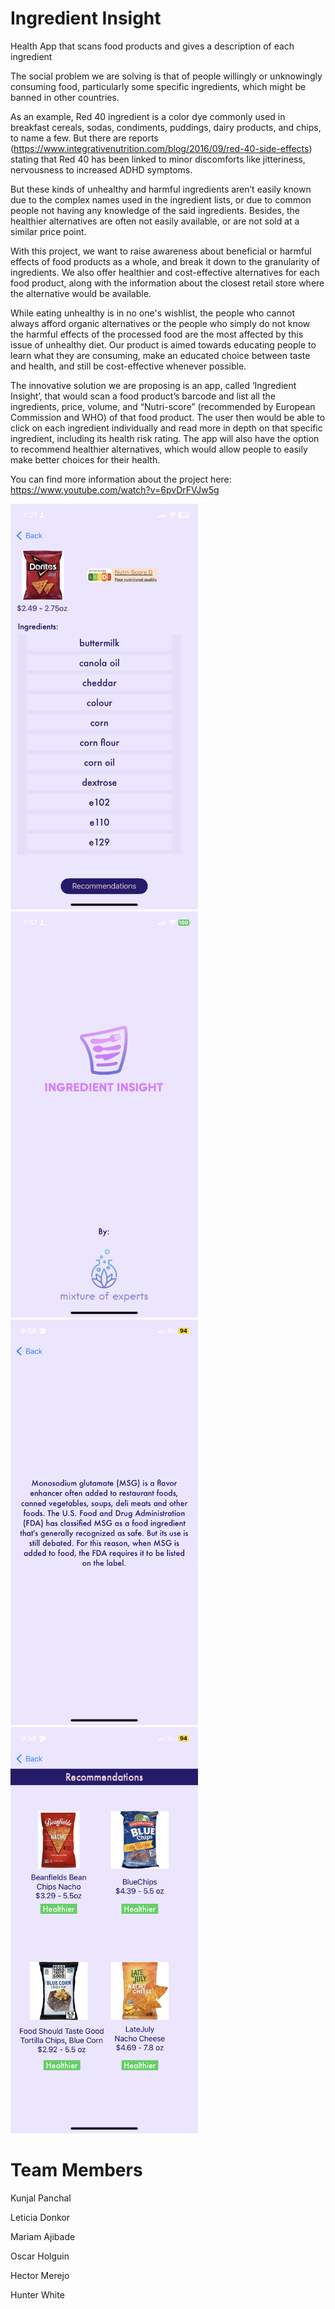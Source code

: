 # Ingredient Insight
Health App that scans food products and gives a description of each ingredient

The social problem we are solving is that of people willingly or unknowingly consuming food, particularly some specific ingredients, which might be banned in other countries. 

As an example, Red 40 ingredient is a color dye commonly used in breakfast cereals, sodas, condiments, puddings, dairy products, and chips, to name a few. But there are reports (https://www.integrativenutrition.com/blog/2016/09/red-40-side-effects) stating that Red 40 has been linked to minor discomforts like jitteriness, nervousness to increased ADHD symptoms. 

But these kinds of unhealthy and harmful ingredients aren’t easily known due to the complex names used in the ingredient lists, or due to common people not having any knowledge of the said ingredients. Besides, the healthier alternatives are often not easily available, or are not sold at a similar price point. 

With this project, we want to raise awareness about beneficial or harmful effects of food products as a whole, and break it down to the granularity of ingredients. We also offer healthier and cost-effective alternatives for each food product, along with the information about the closest retail store where the alternative would be available. 

While eating unhealthy is in no one's wishlist, the people who cannot always afford organic alternatives or the people who simply do not know the harmful effects of the processed food are the most affected by this issue of unhealthy diet. Our product is aimed towards educating people to learn what they are consuming, make an educated choice between taste and health, and still be cost-effective whenever possible. 

The innovative solution we are proposing is an app, called ‘Ingredient Insight’, that would scan a food product’s barcode and list all the ingredients, price, volume, and “Nutri-score” (recommended by European Commission and WHO) of that food product. The user then would be able to click on each ingredient individually and read more in depth on that specific ingredient, including its health risk rating. The app will also have the option to recommend healthier alternatives, which would allow people to easily make better choices for their health.

You can find more information about the project here: https://www.youtube.com/watch?v=6pvDrFVJw5g

<img src="IMG_7533A8CC19E0-1.jpeg" width='300px' alt='App Screenshot'>
<img src="IMG_9693.PNG" width='300px' alt='App Screenshot'>
<img src="IMG_9697.PNG" width='300px' alt='App Screenshot'>
<img src="IMG_9698.PNG" width='300px' alt='App Screenshot'>

# Team Members
Kunjal Panchal

Leticia Donkor

Mariam Ajibade

Oscar Holguin

Hector Merejo

Hunter White
